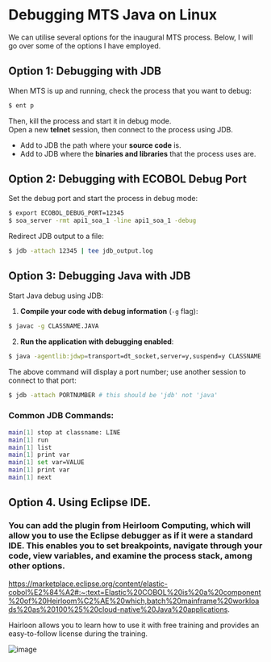 # Debugging MTS Java on Linux

We can utilise several options for the inaugural MTS process. Below, I will go over some of the options I have employed.

## Option 1: Debugging with JDB
When MTS is up and running, check the process that you want to debug:
```bash
$ ent p
```

Then, kill the process and start it in debug mode.  
Open a new **telnet** session, then connect to the process using JDB.  
- Add to JDB the path where your **source code** is.  
- Add to JDB where the **binaries and libraries** that the process uses are.  

## Option 2: Debugging with ECOBOL Debug Port
Set the debug port and start the process in debug mode:
```bash
$ export ECOBOL_DEBUG_PORT=12345
$ soa_server -rmt api1_soa_1 -line api1_soa_1 -debug
```

Redirect JDB output to a file:
```bash
$ jdb -attach 12345 | tee jdb_output.log
```

## Option 3: Debugging Java with JDB
Start Java debug using JDB:

1. **Compile your code with debug information** (`-g` flag):
```bash
$ javac -g CLASSNAME.JAVA
```

2. **Run the application with debugging enabled**:
```bash
$ java -agentlib:jdwp=transport=dt_socket,server=y,suspend=y CLASSNAME
```

The above command will display a port number; use another session to connect to that port:
```bash
$ jdb -attach PORTNUMBER # this should be 'jdb' not 'java'
```

### Common JDB Commands:
```bash
main[1] stop at classname: LINE
main[1] run
main[1] list
main[1] print var
main[1] set var=VALUE
main[1] print var
main[1] next
```

## Option 4. Using Eclipse IDE.

### You can add the plugin from Heirloom Computing, which will allow you to use the Eclipse debugger as if it were a standard IDE. This enables you to set breakpoints, navigate through your code, view variables, and examine the process stack, among other options.

  https://marketplace.eclipse.org/content/elastic-cobol%E2%84%A2#:~:text=Elastic%20COBOL%20is%20a%20component%20of%20Heirloom%C2%AE%20which,batch%20mainframe%20workloads%20as%20100%25%20cloud-native%20Java%20applications.

Hairloon allows you to learn how to use it with free training and provides an easy-to-follow license during the training.

![image](https://github.com/user-attachments/assets/67cae328-1b09-4568-9159-6b022891052b)
